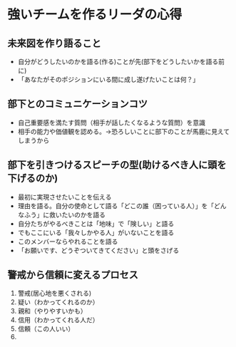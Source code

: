 # 強いチームを作るリーダの心得

## 未来図を作り語ること
- 自分がどうしたいのかを語る(作る)ことが先(部下をどうしたいかを語る前に)
- 「あなたがそのポジションにいる間に成し遂げたいことは何？」

## 部下とのコミュニケーションコツ
- 自己重要感を満たす質問（相手が話したくなるような質問）を意識
- 相手の能力や価値観を認める。->恐ろしいことに部下のことが馬鹿に見えてしまうから

## 部下を引きつけるスピーチの型(助けるべき人に頭を下げるのか)
- 最初に実現させたいことを伝える
- 理由を語る。自分の使命として語る「どこの誰（困っている人）」を「どんなふう」に救いたいのかを語る
- 自分たちがやるべきことは「地味」で「険しい」と語る
- でもここにいる「我々しかやる人」がいないことを語る
- このメンバーならやれることを語る
- 「お願いです、どうぞついてきてください」と頭をさげる

## 警戒から信頼に変えるプロセス
1. 警戒(居心地を悪くされる)
2. 疑い（わかってくれるのか）
3. 親和（やりやすいかも）
4. 信用（わかってくれる人だ）
5. 信頼（この人いい）
6. 
